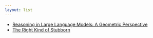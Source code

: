 ```yaml
---
layout: list
---
```


 - [Reasoning in Large Language Models: A Geometric Perspective](https://arxiv.org/abs/2407.02678)
 - [The Right Kind of Stubborn](https://paulgraham.com/persistence.html)
